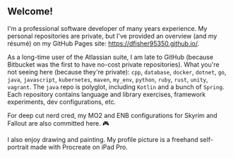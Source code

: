 <!--
**dfisher95350/dfisher95350** is a ✨ _special_ ✨ repository because its `README.md` (this file) appears on your GitHub profile.

Here are some ideas to get you started:

- 🔭 I’m currently working on ...
- 🌱 I’m currently learning ...
- 👯 I’m looking to collaborate on ...
- 🤔 I’m looking for help with ...
- 💬 Ask me about ...
- 📫 How to reach me: ...
- 😄 Pronouns: ...
- ⚡ Fun fact: ...
-->

## Welcome!

I'm a professional software developer of many years experience. My personal repositories are private, but I've provided an overview (and my résumé) on my GitHub Pages site: https://dfisher95350.github.io/.

As a long-time user of the Atlassian suite, I am late to GitHub (because Bitbucket was the first to have no-cost private repositories). What you're not seeing here (because they're private): `cpp`, `database`, `docker`, `dotnet`, `go`, `java`, `javascript`, `kubernetes`, `maven`, `my_env`, `python`, `ruby`, `rust`, `unity`, `vagrant`. The `java` repo is polyglot, including `Kotlin` and a bunch of `Spring`. Each repository contains language and library exercises, framework experiments, dev configurations, etc.

For deep cut nerd cred, my MO2 and ENB configurations for Skyrim and Fallout are also committed here. :video_game:

I also enjoy drawing and painting. My profile picture is a freehand self-portrait made with Procreate on iPad Pro.

